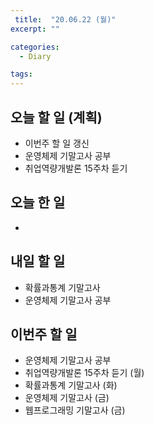 ```yaml
---
 title:  "20.06.22 (월)"
excerpt: ""

categories:
  - Diary

tags:
---
```


## 오늘 할 일 (계획)

- 이번주 할 일 갱신
- 운영체제 기말고사 공부
- 취업역량개발론 15주차 듣기

## 오늘 한 일

- 


## 내일 할 일

- 확률과통계 기말고사
- 운영체제 기말고사 공부

## 이번주 할 일

- 운영체제 기말고사 공부
- 취업역량개발론 15주차 듣기 (월)
- 확률과통계 기말고사 (화)
- 운영체제 기말고사 (금)
- 웹프로그래밍 기말고사 (금)

